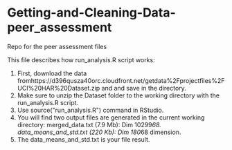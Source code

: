 # Getting-and-Cleaning-Data-peer_assessment

Repo for the peer assessment files

This file describes how run_analysis.R script works:

1. First, download the data fromhttps://d396qusza40orc.cloudfront.net/getdata%2Fprojectfiles%2FUCI%20HAR%20Dataset.zip and and save in the directory.
2.	Make sure to unzip the Dataset folder to the working directory with the run_analysis.R script.
3.	Use source("run_analysis.R") command in RStudio.
4.	You will find two output files are generated in the current working directory:
	merged_data.txt (7.9 Mb): Dim 10299*68.
	data_means_and_std.txt (220 Kb): Dim 180*68 dimension.
5. The data_means_and_std.txt is your file result.

